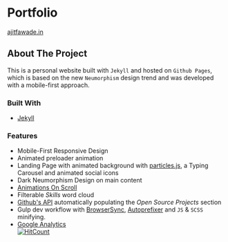 # Portfolio <!-- omit in toc -->

[ajitfawade.in](https://ajitfawade.in/)


## About The Project

This is a personal website built with `Jekyll` and hosted on `Github Pages`, which is based on the new `Neumorphism` design trend and was developed with a mobile-first approach.

### Built With

* [Jekyll](https://jekyllrb.com/)

### Features

* Mobile-First Responsive Design
* Animated preloader animation
* Landing Page with animated background with [particles.js](https://vincentgarreau.com/particles.js/), a Typing Carousel and animated social icons
* Dark Neumorphism Design on main content
* [Animations On Scroll](https://michalsnik.github.io/aos/)
* Filterable *Skills* word cloud
* [Github's API](https://developer.github.com/v3/) automatically populating the *Open Source Projects* section
* Gulp dev workflow with [BrowserSync](https://browsersync.io/), [Autoprefixer](https://autoprefixer.github.io/) and `JS` & `SCSS` minifying.
* [Google Analytics](https://analytics.google.com/)\
[![HitCount](http://hits.dwyl.com/ajitfawade/ajitfawadegithubio.svg)](http://hits.dwyl.com/ajitfawade/ajitfawadegithubio)


